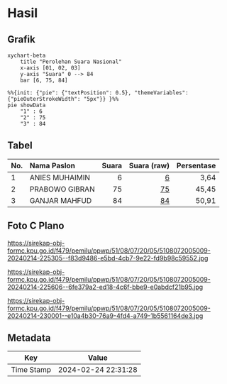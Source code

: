 # Hasil

## Grafik

```mermaid
xychart-beta
    title "Perolehan Suara Nasional"
    x-axis [01, 02, 03]
    y-axis "Suara" 0 --> 84
    bar [6, 75, 84]
```

```mermaid
%%{init: {"pie": {"textPosition": 0.5}, "themeVariables": {"pieOuterStrokeWidth": "5px"}} }%%
pie showData
    "1" : 6
    "2" : 75
    "3" : 84
```

## Tabel

| No. | Nama Paslon    | Suara | Suara (raw) | Persentase |
|:--- |:-------------- | -----:| -----------:| ----------:|
| 1   | ANIES MUHAIMIN | 6     | [6][p-1]    | 3,64       |
| 2   | PRABOWO GIBRAN | 75    | [75][p-2]   | 45,45      |
| 3   | GANJAR MAHFUD  | 84    | [84][p-3]   | 50,91      |


[p-1]: https://github.com/gigit-pemilu/pemilu-2024/blob/main/pilpres/hitung-suara/sub/51-bali/sub/08-buleleng/sub/07-sawan/sub/2005-sudaji/sub/009-tps/sub/paslon-1.txt
[p-2]: https://github.com/gigit-pemilu/pemilu-2024/blob/main/pilpres/hitung-suara/sub/51-bali/sub/08-buleleng/sub/07-sawan/sub/2005-sudaji/sub/009-tps/sub/paslon-2.txt
[p-3]: https://github.com/gigit-pemilu/pemilu-2024/blob/main/pilpres/hitung-suara/sub/51-bali/sub/08-buleleng/sub/07-sawan/sub/2005-sudaji/sub/009-tps/sub/paslon-3.txt

## Foto C Plano

https://sirekap-obj-formc.kpu.go.id/f479/pemilu/ppwp/51/08/07/20/05/5108072005009-20240214-225305--f83d9486-e5bd-4cb7-9e22-fd9b98c59552.jpg

https://sirekap-obj-formc.kpu.go.id/f479/pemilu/ppwp/51/08/07/20/05/5108072005009-20240214-225606--6fe379a2-ed18-4c6f-bbe9-e0abdcf21b95.jpg

https://sirekap-obj-formc.kpu.go.id/f479/pemilu/ppwp/51/08/07/20/05/5108072005009-20240214-230001--e10a4b30-76a9-4fd4-a749-1b5561164de3.jpg


## Metadata

| Key        | Value               |
| ---------- | ------------------- |
| Time Stamp | 2024-02-24 22:31:28 |



